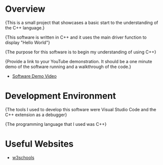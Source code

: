 # Overview

{This is a small project that showcases a basic start to the understanding of the C++ language.}

{This software is written in C++ and it uses the main driver function to display "Hello World"}

{The purpose for this software is to begin my understanding of using C++}

{Provide a link to your YouTube demonstration. It should be a one minute demo of the software running and a walkthrough of the code.}

- [Software Demo Video](https://youtu.be/5M_ZhdX209k)

# Development Environment

{The tools I used to develop this software were Visual Studio Code and the C++ extension as a debugger}

{The programming language that I used was C++}

# Useful Websites

- [w3schools](https://www.w3schools.com/cpp/cpp_syntax.asp)
